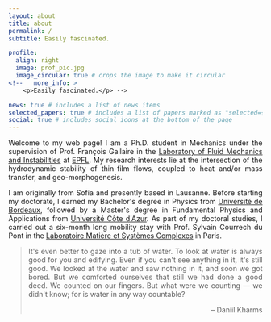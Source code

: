 ```yaml
---
layout: about
title: about
permalink: /
subtitle: Easily fascinated.

profile:
  align: right
  image: prof_pic.jpg
  image_circular: true # crops the image to make it circular
<!--   more_info: >
    <p>Easily fascinated.</p> -->

news: true # includes a list of news items
selected_papers: true # includes a list of papers marked as "selected={true}"
social: true # includes social icons at the bottom of the page
---
```


<p style="text-align: justify">Welcome to my web page! I am a Ph.D. student in Mechanics under the supervision of Prof. François Gallaire in the <a href='https://www.epfl.ch/labs/lfmi'>Laboratory of Fluid Mechanics and Instabilities</a> at <a href='https://www.epfl.ch/en'>EPFL</a>. My research interests lie at the intersection of the hydrodynamic stability of thin-film flows, coupled to heat and/or mass transfer, and geo-morphogenesis.</p>

<p style="text-align: justify">I am originally from Sofia and presently based in Lausanne. Before starting my doctorate, I earned my Bachelor's degree in Physics from <a href='https://www.u-bordeaux.fr/en'>Université de Bordeaux</a>, followed by a Master's degree in Fundamental Physics and Applications from <a href='https://univ-cotedazur.eu'>Université Côte d'Azur</a>. As part of my doctoral studies, I carried out a six-month long mobility stay with Prof. Sylvain Courrech du Pont in the <a href='https://msc.u-paris.fr'>Laboratoire Matière et Systèmes Complexes</a> in Paris.</p>

> <p style="text-align: justify">It's even better to gaze into a tub of water. To look at water is always good for you and edifying. Even if you can't see anything in it, it's still good. We looked at the water and saw nothing in it, and soon we got bored. But we comforted ourselves that still we had done a good deed. We counted on our fingers. But what were we counting — we didn't know; for is water in any way countable?</p>
> <p style="text-align: right">– Daniil Kharms</p>

<!-- Write your biography here. Tell the world about yourself. Link to your favorite [subreddit](http://reddit.com). You can put a picture in, too. The code is already in, just name your picture `prof_pic.jpg` and put it in the `img/` folder.

Put your address / P.O. box / other info right below your picture. You can also disable any of these elements by editing `profile` property of the YAML header of your `_pages/about.md`. Edit `_bibliography/papers.bib` and Jekyll will render your [publications page](/al-folio/publications/) automatically.

Link to your social media connections, too. This theme is set up to use [Font Awesome icons](https://fontawesome.com/) and [Academicons](https://jpswalsh.github.io/academicons/), like the ones below. Add your Facebook, Twitter, LinkedIn, Google Scholar, or just disable all of them. -->
